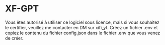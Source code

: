 # XF-GPT
Vous êtes autorisé à utiliser ce logiciel sous licence, mais si vous souhaitez le certifier, veuillez me contacter en DM sur xifi_yt. Créez un fichier .env et copiez le contenu du fichier config.json dans le fichier .env que vous venez de créer.
